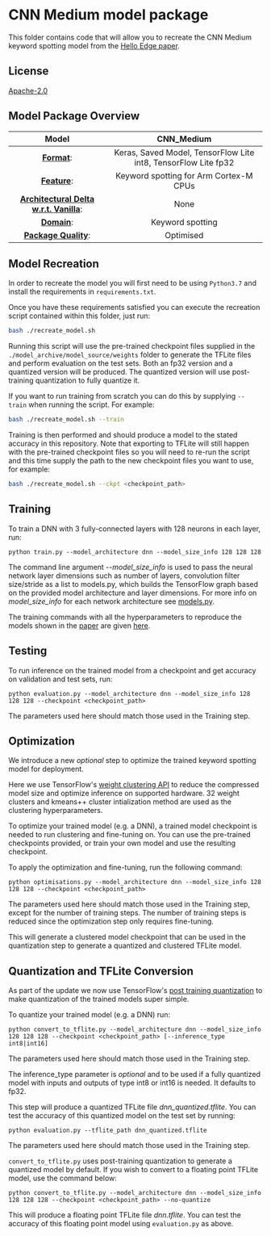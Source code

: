 # CNN Medium model package

This folder contains code that will allow you to recreate the CNN Medium keyword spotting model from
the [Hello Edge paper](https://arxiv.org/pdf/1711.07128.pdf).

## License
[Apache-2.0](https://spdx.org/licenses/Apache-2.0.html)

## Model Package Overview
| Model           	|            CNN_Medium                            	             |
|:---------------:	|:--------------------------------------------------------------:|
| <u>**Format**</u>:          	| Keras, Saved Model, TensorFlow Lite int8, TensorFlow Lite fp32 |
| <u>**Feature**</u>:         	|             Keyword spotting for Arm Cortex-M CPUs             |
| <u>**Architectural Delta w.r.t. Vanilla**</u>: |                              None                              |
| <u>**Domain**</u>:         	|                        Keyword spotting                        |
| <u>**Package Quality**</u>: 	|                           Optimised                            |

## Model Recreation

In order to recreate the model you will first need to be using ```Python3.7``` and install the requirements in ```requirements.txt```.

Once you have these requirements satisfied you can execute the recreation script contained within this folder, just run:

```bash
bash ./recreate_model.sh
```

Running this script will use the pre-trained checkpoint files supplied in the ```./model_archive/model_source/weights``` folder
to generate the TFLite files and perform evaluation on the test sets. Both an fp32 version and a quantized version will be produced.
The quantized version will use post-training quantization to fully quantize it.

If you want to run training from scratch you can do this by supplying ```--train``` when running the script. For example:

```bash
bash ./recreate_model.sh --train
```

Training is then performed and should produce a model to the stated accuracy in this repository.
Note that exporting to TFLite will still happen with the pre-trained checkpoint files so you will need to re-run the script
and this time supply the path to the new checkpoint files you want to use, for example:

```bash
bash ./recreate_model.sh --ckpt <checkpoint_path>
```


## Training

To train a DNN with 3 fully-connected layers with 128 neurons in each layer, run:

```
python train.py --model_architecture dnn --model_size_info 128 128 128
```
The command line argument *--model_size_info* is used to pass the neural network layer
dimensions such as number of layers, convolution filter size/stride as a list to models.py,
which builds the TensorFlow graph based on the provided model architecture
and layer dimensions. For more info on *model_size_info* for each network architecture see
[models.py](models.py).

The training commands with all the hyperparameters to reproduce the models shown in the
[paper](https://arxiv.org/pdf/1711.07128.pdf) are given [here](recreate_model.sh).

## Testing
To run inference on the trained model from a checkpoint and get accuracy on validation and test sets, run:
```
python evaluation.py --model_architecture dnn --model_size_info 128 128 128 --checkpoint <checkpoint_path>
```
The parameters used here should match those used in the Training step.

## Optimization

We introduce a new *optional* step to optimize the trained keyword spotting model for deployment.

Here we use TensorFlow's [weight clustering API](https://www.tensorflow.org/model_optimization/guide/clustering) to reduce the compressed model size and optimize inference on supported hardware. 32 weight clusters and kmeans++ cluster intialization method are used as the clustering hyperparameters.

To optimize your trained model (e.g. a DNN), a trained model checkpoint is needed to run clustering and fine-tuning on.
You can use the pre-trained checkpoints provided, or train your own model and use the resulting checkpoint.

To apply the optimization and fine-tuning, run the following command:
```
python optimisations.py --model_architecture dnn --model_size_info 128 128 128 --checkpoint <checkpoint_path>
```
The parameters used here should match those used in the Training step, except for the number of training steps.
The number of training steps is reduced since the optimization step only requires fine-tuning.

This will generate a clustered model checkpoint that can be used in the quantization step to generate a quantized and clustered TFLite model.

## Quantization and TFLite Conversion

As part of the update we now use TensorFlow's
[post training quantization](https://www.tensorflow.org/lite/performance/post_training_quantization) to
make quantization of the trained models super simple.

To quantize your trained model (e.g. a DNN) run:
```
python convert_to_tflite.py --model_architecture dnn --model_size_info 128 128 128 --checkpoint <checkpoint_path> [--inference_type int8|int16]
```
The parameters used here should match those used in the Training step.

The inference_type parameter is *optional* and to be used if a fully quantized model with inputs and outputs of type int8 or int16 is needed. It defaults to fp32.

This step will produce a quantized TFLite file *dnn_quantized.tflite*.
You can test the accuracy of this quantized model on the test set by running:
```
python evaluation.py --tflite_path dnn_quantized.tflite
```
The parameters used here should match those used in the Training step.

`convert_to_tflite.py` uses post-training quantization to generate a quantized model by default. If you wish to convert to a floating point TFLite model, use the command below:

```
python convert_to_tflite.py --model_architecture dnn --model_size_info 128 128 128 --checkpoint <checkpoint_path> --no-quantize
```

This will produce a floating point TFLite file *dnn.tflite*. You can test the accuracy of this floating point model using `evaluation.py` as above.
